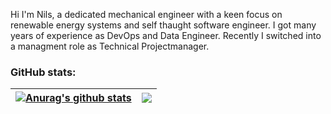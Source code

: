 Hi I'm Nils, a dedicated mechanical engineer with a keen focus on renewable energy systems and self thaught software engineer. I got many years of experience as DevOps and Data Engineer. Recently I switched into a managment role as Technical Projectmanager.

### GitHub stats:

| <a href="https://github.com/mietzen"><img align="center" src="https://github-readme-stats.vercel.app/api?username=mietzen&show_icons=true&custom_title=My%20Stats&theme=transparent&hide_border=true&rank_icon=percentile&hide=contribs" alt="Anurag's github stats" /></a> | <a href="https://github.com/mietzen"><img align="center" src="https://github-readme-stats.vercel.app/api/top-langs/?username=mietzen&layout=compact&size_weight=0.5&count_weight=0.5&theme=transparent&hide_border=true&langs_count=5&hide=html" /></a> |
|---|---|
